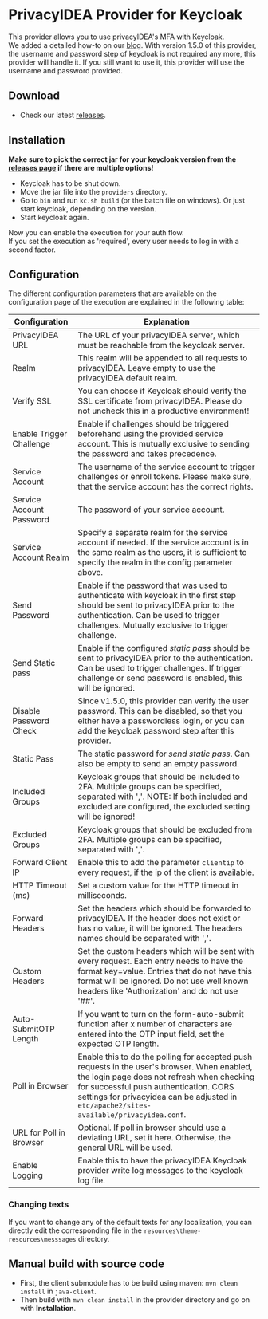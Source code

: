 # PrivacyIDEA Provider for Keycloak

This provider allows you to use privacyIDEA's MFA with Keycloak.  
We added a detailed how-to on our [blog](https://community.privacyidea.org/t/how-to-use-keycloak-with-privacyidea/1132).
With version 1.5.0 of this provider, the username and password step of keycloak is not required any more, this provider will handle it.
If you still want to use it, this provider will use the username and password provided.

## Download

* Check our latest [releases](https://github.com/privacyidea/keycloak-provider/releases).

## Installation

**Make sure to pick the correct jar for your keycloak version from
the [releases page](https://github.com/privacyidea/keycloak-provider/releases) if there are multiple options!**

* Keycloak has to be shut down.
* Move the jar file into the `providers` directory.
* Go to `bin` and run `kc.sh build` (or the batch file on windows). Or just start keycloak, depending on the version.
* Start keycloak again.

Now you can enable the execution for your auth flow.  
If you set the execution as 'required', every user needs to log in with a second factor.

## Configuration

The different configuration parameters that are available on the configuration page of the execution are explained in
the following table:

| Configuration            | Explanation                                                                                                                                                                                                                                                                      |
|--------------------------|----------------------------------------------------------------------------------------------------------------------------------------------------------------------------------------------------------------------------------------------------------------------------------|
| PrivacyIDEA URL          | The URL of your privacyIDEA server, which must be reachable from the keycloak server.                                                                                                                                                                                            |
| Realm                    | This realm will be appended to all requests to privacyIDEA. Leave empty to use the privacyIDEA default realm.                                                                                                                                                                    |
| Verify SSL               | You can choose if Keycloak should verify the SSL certificate from privacyIDEA. Please do not uncheck this in a productive environment!                                                                                                                                           |
| Enable Trigger Challenge | Enable if challenges should be triggered beforehand using the provided service account. This is mutually exclusive to sending the password and takes precedence.                                                                                                                 |
| Service Account          | The username of the service account to trigger challenges or enroll tokens. Please make sure, that the service account has the correct rights.                                                                                                                                   |
| Service Account Password | The password of your service account.                                                                                                                                                                                                                                            |
| Service Account Realm    | Specify a separate realm for the service account if needed. If the service account is in the same realm as the users, it is sufficient to specify the realm in the config parameter above.                                                                                       |
| Send Password            | Enable if the password that was used to authenticate with keycloak in the first step should be sent to privacyIDEA prior to the authentication. Can be used to trigger challenges. Mutually exclusive to trigger challenge.                                                      |
| Send Static pass         | Enable if the configured *static pass* should be sent to privacyIDEA prior to the authentication. Can be used to trigger challenges. If trigger challenge or send password is enabled, this will be ignored.                                                                     |
| Disable Password Check   | Since v1.5.0, this provider can verify the user password. This can be disabled, so that you either have a passwordless login, or you can add the keycloak password step after this provider.                                                                                     |
| Static Pass              | The static password for *send static pass*. Can also be empty to send an empty password.                                                                                                                                                                                         |
| Included Groups          | Keycloak groups that should be included to 2FA. Multiple groups can be specified, separated with ','. NOTE: If both included and excluded are configured, the excluded setting will be ignored!                                                                                  |
| Excluded Groups          | Keycloak groups that should be excluded from 2FA. Multiple groups can be specified, separated with ','.                                                                                                                                                                          |
| Forward Client IP        | Enable this to add the parameter `clientip` to every request, if the ip of the client is available.                                                                                                                                                                              |
| HTTP Timeout (ms)        | Set a custom value for the HTTP timeout in milliseconds.                                                                                                                                                                                                                         |
| Forward Headers          | Set the headers which should be forwarded to privacyIDEA. If the header does not exist or has no value, it will be ignored. The headers names should be separated with ','.                                                                                                      |
| Custom Headers           | Set the custom headers which will be sent with every request. Each entry needs to have the format key=value. Entries that do not have this format will be ignored. Do not use well known headers like 'Authorization' and do not use '##'.                                       |
| Auto-SubmitOTP Length    | If you want to turn on the form-auto-submit function after x number of characters are entered into the OTP input field, set the expected OTP length.                                                                                                                             |
| Poll in Browser          | Enable this to do the polling for accepted push requests in the user's browser. When enabled, the login page does not refresh when checking for successful push authentication. CORS settings for privacyidea can be adjusted in `etc/apache2/sites-available/privacyidea.conf`. |
| URL for Poll in Browser  | Optional. If poll in browser should use a deviating URL, set it here. Otherwise, the general URL will be used.                                                                                                                                                                   |
| Enable Logging           | Enable this to have the privacyIDEA Keycloak provider write log messages to the keycloak log file.                                                                                                                                                                               |

### Changing texts

If you want to change any of the default texts for any localization, you can directly edit the corresponding file in the
`resources\theme-resources\messsages` directory.

## Manual build with source code

* First, the client submodule has to be build using maven: ``mvn clean install`` in ``java-client``.
* Then build with ``mvn clean install`` in the provider directory and go on with **Installation**.